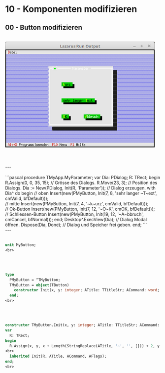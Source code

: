 # 10 - Komponenten modifizieren
## 00 - Button modifizieren
<br>
<img src="image.png" alt="Selfhtml"><br><br>
<br>

<br>
---
<br>

<br>
```pascal
  procedure TMyApp.MyParameter;
  var
    Dia: PDialog;
    R: TRect;
  begin
    R.Assign(0, 0, 35, 15);                    // Grösse des Dialogs.
    R.Move(23, 3);                             // Position des Dialogs.
    Dia := New(PDialog, Init(R, 'Parameter')); // Dialog erzeugen.
    with Dia^ do begin
      // oben
      Insert(new(PMyButton, Init(7, 8, 'sehr langer ~T~ext', cmValid, bfDefault)));
<br>
      // mitte
      Insert(new(PMyButton, Init(7, 4, '~k~urz', cmValid, bfDefault)));
<br>
      // Ok-Button
      Insert(new(PMyButton, Init(7, 12, '~O~K', cmOK, bfDefault)));
<br>
      // Schliessen-Button
      Insert(new(PMyButton, Init(19, 12, '~A~bbruch', cmCancel, bfNormal)));
    end;
    Desktop^.ExecView(Dia);   // Dialog Modal öffnen.
    Dispose(Dia, Done);       // Dialog und Speicher frei geben.
  end;
```
<br>
---
<br>

<br>

```pascal
unit MyButton;
<br>
```
<br>

<br>

```pascal
type
  PMyButton = ^TMyButton;
  TMyButton = object(TButton)
    constructor Init(x, y: integer; ATitle: TTitleStr; ACommand: word; AFlags: word);
  end;
<br>
```
<br>

<br>

```pascal
constructor TMyButton.Init(x, y: integer; ATitle: TTitleStr; ACommand: word; AFlags: word);
var
  R: TRect;
begin
  R.Assign(x, y, x + Length(StringReplace(ATitle, '~', '', [])) + 2, y + 2);
<br>
  inherited Init(R, ATitle, ACommand, AFlags);
end;
<br>
```
<br>

